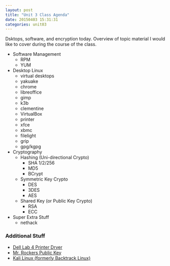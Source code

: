 ```yaml
---
layout: post
title: "Unit 3 Class Agenda"
date: 20150403 15:31:31
categories: unit03
---
```


Dsktops, software, and encryption today.  Overview of topic material I would like to cover during the course of the class.

* Software Management
	* RPM
	* YUM
* Desktop Linux
	* virtual desktops
	* yakuake
	* chrome
	* libreoffice
	* gimp
	* k3b
	* clementine
	* VirtualBox
	* printer
	* xfce
	* xbmc
	* filelight
	* grip
	* gpg/kgpg
* Cryptography
	* Hashing (Uni-directional Crypto)
		* SHA 1/2/256
		* MD5
		* BCrypt
	* Symmetric Key Crypto
		* DES
		* 3DES
		* AES
	* Shared Key (or Public Key Crypto)
		* RSA
		* ECC
* Super Extra Stuff
	* nethack

### Additional Stuff

* [Dell Lab 4 Printer Drver](http://tinyurl.com/krl9vfr)
* [Mr. Rockers Public Key](https://transfer.sh/5UIKE/rrockers.asc)
* [Kali Linux (formerly Backtrack Linux)](https://www.kali.org/)
